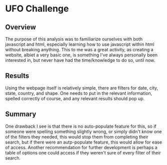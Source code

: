 # UFO Challenge

## Overview

The purpose of this analysis was to familiarize ourselves with both javascript and html, especially learning how to use javascript within html without breaking anything. This to me was a great activity, as creating a website, albiet a very basic one, is something I've always personally been interested in, but never have had the time/knowledge to do so, until now.

## Results

Using the webpage itself is relatively simple, there are filters for date, city, state, country, and shape. One needs to put in the relevant information, spelled correctly of course, and any relevant results should pop up. 

## Summary

One drawback I see is that there is no auto-populate feature for this, so if someone were spelling something slightly wrong, or simply didn't know one of the filters they needed, this would stop them from completing their search, but if there were an autp-populate feature, this would allow for ease of access. Another recommendation for further development is perhaps a table of options one could access if they weren't sure of every filter of their search. 
